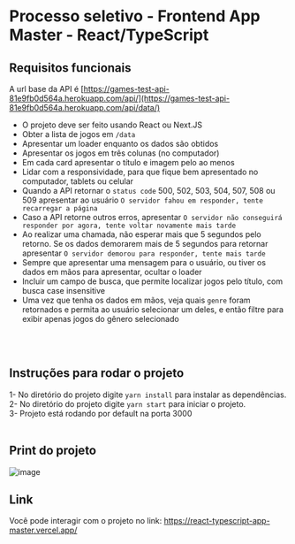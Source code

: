 # Processo seletivo - Frontend App Master - React/TypeScript

## Requisitos funcionais

A url base da API é [https://games-test-api-81e9fb0d564a.herokuapp.com/api/](https://games-test-api-81e9fb0d564a.herokuapp.com/api/data/)

- O projeto deve ser feito usando React ou Next.JS</br>
- Obter a lista de jogos em `/data`</br>
- Apresentar um loader enquanto os dados são obtidos</br>
- Apresentar os jogos em três colunas (no computador)</br>
- Em cada card apresentar o título e imagem pelo ao menos</br>
- Lidar com a responsividade, para que fique bem apresentado no computador, tablets ou celular</br>
- Quando a API retornar o `status code` 500, 502, 503, 504, 507, 508 ou 509 apresentar ao usuário `O servidor fahou em responder, tente recarregar a página`</br>
- Caso a API retorne outros erros, apresentar `O servidor não conseguirá responder por agora, tente voltar novamente mais tarde`</br>
- Ao realizar uma chamada, não esperar mais que 5 segundos pelo retorno. Se os dados demorarem mais de 5 segundos para retornar apresentar `O servidor demorou para responder, tente mais tarde`</br>
- Sempre que apresentar uma mensagem para o usuário, ou tiver os dados em mãos para apresentar, ocultar o loader</br>
- Incluir um campo de busca, que permite localizar jogos pelo título, com busca case insensitive</br>
- Uma vez que tenha os dados em mãos, veja quais `genre` foram retornados e permita ao usuário selecionar um deles, e então filtre para exibir apenas jogos do gênero selecionado</br>
</br>
</br>


## Instruções para rodar o projeto

1- No diretório do projeto digite `yarn install` para instalar as dependências.</br>
2- No diretório do projeto digite `yarn start` para iniciar o projeto.</br>
3- Projeto está rodando por default na porta 3000
</br>
</br>



## Print do projeto

![image](https://github.com/MatheuspFerreira/react_typescript_seacher/assets/100325391/a7183b55-2cfe-46e2-89bf-ba71a50c3a45)
</br>



## Link
Você pode interagir com o projeto no link: https://react-typescript-app-master.vercel.app/



